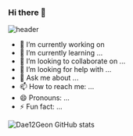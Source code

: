 ### Hi there 👋
![header](https://capsule-render.vercel.app/api?type=rect&height=200&text=hello%&fontAlign=70&stroke=00FF00&strokeWidth=3)


- 🔭 I’m currently working on 
- 🌱 I’m currently learning ...
- 👯 I’m looking to collaborate on ...
- 🤔 I’m looking for help with ...
- 💬 Ask me about ...
- 📫 How to reach me: ...
- 😄 Pronouns: ...
- ⚡ Fun fact: ...

![Dae12Geon GitHub stats](https://github-readme-stats.vercel.app/api?username=anuraghazra&theme=dark&show_icons=true)
